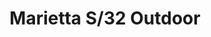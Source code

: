 ---
title: Marietta S/32 Outdoor
image_primary: img/Marietta-Outdoor-3x3.jpg
description: "Joana%20created%20the%20first%20Marietta%20two%20years%20ago%2C%20a%20very%20personal%20interpretation%20of%20the%20classic%20industrial%20suspended%20lamps%20that%20lit%20most%20factories%20in%20Europe%20in%20the%20early%20twentieth%20century.%20The%20Marietta%20lamp%20is%20contemporary%2C%20decorative%2C%20warm%2C%20and%20enveloping.%20The%20original%20Marietta%20is%20clearly%20an%20indoor%20light%20but%20Joana%20wanted%20to%20adapt%20it%20for%20outdoor%20settings.%20To%20do%20so%2C%20the%20Outdoor%20version%20is%20made%20from%20white%20polyethylene%2C%20with%20which%20she%20imitated%20the%20texture%20and%20wave-like%20form%20of%20the%20ribbon-shade%20in%20the%20original%20design.%20It%20is%20a%20lamp%20designed%20for%20terraces%2C%20parasols%20and%20pergolas%2C%20and%20also%20for%20kitchens%2C%20bars%20and%20restaurants.%20It%20is%20a%20perfect%20go-to%20for%20all%20these%20spaces%3A%20resistant%2C%20easy%20to%20clean%20and%20very%20versatile.%20This%20versatility%20has%20to%20do%20with%20the%20timelessness%20that%20Joana%20is%20always%20looking%20for%20in%20her%20designs.%20Her%20works%20can%20stand%20next%20to%20classical%20pieces%20and%20with%20contemporary%20ones.%20This%20ensures%20they%20can%20be%20incorporated%20naturally%20into%20people%27s%20lives.%20The%20Marietta%20Outdoor%20is%2C%20for%20many%20reasons%2C%20an%20example%20of%20%27slow-cooked%27%20design%20where%20non-conformity%20and%20Joana%27s%20conviction%20play%20important%20roles%20in%20creating%20the%20best%20possible%20final%20product.%20%22Every%20little%20detail%20of%20Marietta%20Outdoor%20was%20thought%20about%20a%20thousand%20times.%20Bover%20takes%20this%20precise%20approach%20with%20every%20lamp%20they%20design.%20This%20is%20what%20separates%20many%20products%20from%20others.%20The%20quality%20lies%20not%20only%20in%20the%20materials%20but%20also%20in%20the%20industrial%20development%20behind%20them%22%2C%20explains%20Joana.%20This%20is%20why%20Marietta%20Outdoor%20is%20the%20best%20Marietta%20we%20have%20been%20able%20to%20develop.%0ATriac%20dimming%20system%0A%0A"
designer: Joana Bover
image_thumb: img/marietta-out.jpg
href: https://www.bover.es/en/lamp/marietta-outdoor/
tags: 
  - bover
  - Outdoor
  - Pendant
  - outdoor-lamps
category: outdoor-lamps
subtitle: 
manufacturer: Bover
slug: /manufacturers/bover/outdoor-lamps/joana-bover-marietta-s-32-outdoor
---